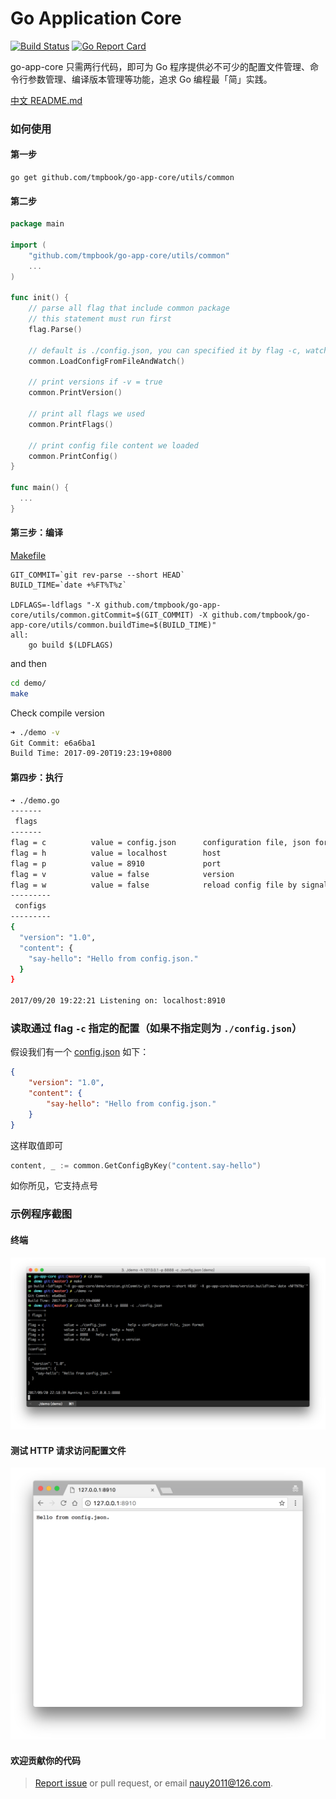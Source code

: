 

<h1>Go Application Core</h1>

[![Build Status](https://travis-ci.org/tmpbook/go-app-core.svg?branch=master)](https://travis-ci.org/tmpbook/go-app-core) [![Go Report Card](https://goreportcard.com/badge/github.com/tmpbook/go-app-core)](https://goreportcard.com/report/github.com/tmpbook/go-app-core)

go-app-core 只需两行代码，即可为 Go 程序提供必不可少的配置文件管理、命令行参数管理、编译版本管理等功能，追求 Go 编程最「简」实践。

[中文 README.md](README-zh.md)

### 如何使用

#### 第一步

```
go get github.com/tmpbook/go-app-core/utils/common
```

#### 第二步
```go
package main

import (
    "github.com/tmpbook/go-app-core/utils/common"
    ...
)

func init() {
	// parse all flag that include common package
	// this statement must run first
	flag.Parse()

	// default is ./config.json, you can specified it by flag -c, watch signal to reload config file(CMD:kill -s SIGHUP [pid]) by add -w when start 
	common.LoadConfigFromFileAndWatch()

	// print versions if -v = true
	common.PrintVersion()

	// print all flags we used
	common.PrintFlags()

	// print config file content we loaded
	common.PrintConfig()
}

func main() {
  ...
}
```

#### 第三步：编译

[Makefile](/demo/Makefile)
```
GIT_COMMIT=`git rev-parse --short HEAD`
BUILD_TIME=`date +%FT%T%z`

LDFLAGS=-ldflags "-X github.com/tmpbook/go-app-core/utils/common.gitCommit=$(GIT_COMMIT) -X github.com/tmpbook/go-app-core/utils/common.buildTime=$(BUILD_TIME)"
all:
	go build $(LDFLAGS)
```
and then
```bash
cd demo/
make
```

Check compile version
```bash
➜ ./demo -v
Git Commit: e6a6ba1
Build Time: 2017-09-20T19:23:19+0800
```

#### 第四步：执行
```bash
➜ ./demo.go
-------
 flags
-------
flag = c          value = config.json      configuration file, json format
flag = h          value = localhost        host
flag = p          value = 8910             port
flag = v          value = false            version
flag = w          value = false            reload config file by signal (kill -s SIGHUP [pid])
---------
 configs
---------
{
  "version": "1.0",
  "content": {
    "say-hello": "Hello from config.json."
  }
}

2017/09/20 19:22:21 Listening on: localhost:8910
```

### 读取通过 flag `-c` 指定的配置（如果不指定则为 `./config.json`）

假设我们有一个 [config.json](/demo/config.json) 如下：
```json
{
    "version": "1.0",
    "content": {
        "say-hello": "Hello from config.json."
    }
}
```

这样取值即可
```go
content, _ := common.GetConfigByKey("content.say-hello")
```
如你所见，它支持点号

### 示例程序截图

#### 终端
![demo](/images/terminal.png)


#### 测试 HTTP 请求访问配置文件

![chrome](/images/chrome.png)

#### 欢迎贡献你的代码
> [Report issue](https://github.com/tmpbook/go-app-core/issues/new) or pull request, or email nauy2011@126.com.